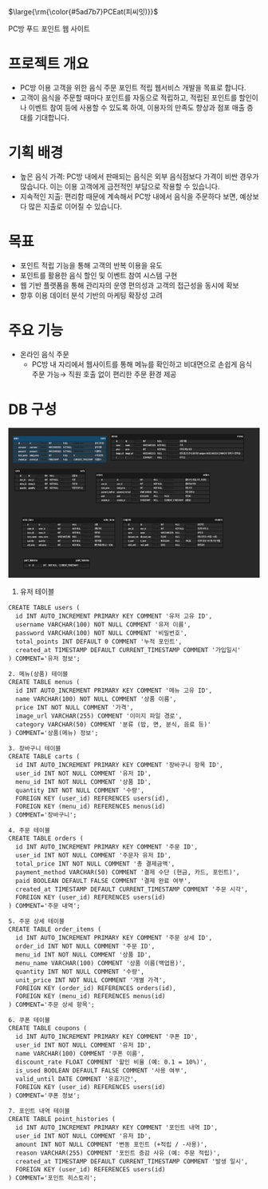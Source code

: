 <p>$\large{\rm{\color{#5ad7b7}PCEat(피씨잇)}}$</p> PC방 푸드 포인트 웹 사이트

# 프로젝트 개요
  * PC방 이용 고객을 위한 음식 주문 포인트 적립 웹서비스 개발을 목표로 합니다.
  * 고객이 음식을 주문할 때마다 포인트를 자동으로 적립하고, 적립된 포인트를 할인이나 이벤트 참여 등에 사용할 수 있도록 하여, 이용자의 만족도 향상과 점포 매출 증대를 기대합니다.

# 기획 배경
 * 높은 음식 가격: PC방 내에서 판매되는 음식은 외부 음식점보다 가격이 비싼 경우가 많습니다. 이는 이용 고객에게 금전적인 부담으로 작용할 수 있습니다. 
 * 지속적인 지출: 편리함 때문에 계속해서 PC방 내에서 음식을 주문하다 보면, 예상보다 많은 지출로 이어질 수 있습니다.

# 목표
 * 포인트 적립 기능을 통해 고객의 반복 이용을 유도
 * 포인트를 활용한 음식 할인 및 이벤트 참여 시스템 구현
 * 웹 기반 플랫폼을 통해 관리자의 운영 편의성과 고객의 접근성을 동시에 확보
 * 향후 이용 데이터 분석  기반의 마케팅 확장성 고려

# 주요 기능
 * 온라인 음식 주문
   * PC방 내 자리에서 웹사이트를 통해 메뉴를 확인하고 비대면으로 손쉽게 음식 주문 가능→ 직원 호출 없이 편리한 주문 환경 제공



# DB 구성
<img src="./PC_DB.png" alt="PCEat DB" width="700" height="300"/>

1. 유저 테이블

```db
CREATE TABLE users (
  id INT AUTO_INCREMENT PRIMARY KEY COMMENT '유저 고유 ID',
  username VARCHAR(100) NOT NULL COMMENT '유저 이름',
  password VARCHAR(100) NOT NULL COMMENT '비밀번호',
  total_points INT DEFAULT 0 COMMENT '누적 포인트',
  created_at TIMESTAMP DEFAULT CURRENT_TIMESTAMP COMMENT '가입일시'
) COMMENT='유저 정보';
```

```db
2. 메뉴(상품) 테이블
CREATE TABLE menus (
  id INT AUTO_INCREMENT PRIMARY KEY COMMENT '메뉴 고유 ID',
  name VARCHAR(100) NOT NULL COMMENT '상품 이름',
  price INT NOT NULL COMMENT '가격',
  image_url VARCHAR(255) COMMENT '이미지 파일 경로',
  category VARCHAR(50) COMMENT '분류 (밥, 면, 분식, 음료 등)'
) COMMENT='상품(메뉴) 정보';
```

```db
3. 장바구니 테이블
CREATE TABLE carts (
  id INT AUTO_INCREMENT PRIMARY KEY COMMENT '장바구니 항목 ID',
  user_id INT NOT NULL COMMENT '유저 ID',
  menu_id INT NOT NULL COMMENT '상품 ID',
  quantity INT NOT NULL COMMENT '수량',
  FOREIGN KEY (user_id) REFERENCES users(id),
  FOREIGN KEY (menu_id) REFERENCES menus(id)
) COMMENT='장바구니';
```

```db
4. 주문 테이블
CREATE TABLE orders (
  id INT AUTO_INCREMENT PRIMARY KEY COMMENT '주문 ID',
  user_id INT NOT NULL COMMENT '주문자 유저 ID',
  total_price INT NOT NULL COMMENT '총 결제금액',
  payment_method VARCHAR(50) COMMENT '결제 수단 (현금, 카드, 포인트)',
  paid BOOLEAN DEFAULT FALSE COMMENT '결제 완료 여부',
  created_at TIMESTAMP DEFAULT CURRENT_TIMESTAMP COMMENT '주문 시각',
  FOREIGN KEY (user_id) REFERENCES users(id)
) COMMENT='주문 내역';
```

```db
5. 주문 상세 테이블
CREATE TABLE order_items (
  id INT AUTO_INCREMENT PRIMARY KEY COMMENT '주문 상세 ID',
  order_id INT NOT NULL COMMENT '주문 ID',
  menu_id INT NOT NULL COMMENT '상품 ID',
  menu_name VARCHAR(100) COMMENT '상품 이름(백업용)',
  quantity INT NOT NULL COMMENT '수량',
  unit_price INT NOT NULL COMMENT '개별 가격',
  FOREIGN KEY (order_id) REFERENCES orders(id),
  FOREIGN KEY (menu_id) REFERENCES menus(id)
) COMMENT='주문 상세 항목';
```

```db
6. 쿠폰 테이블
CREATE TABLE coupons (
  id INT AUTO_INCREMENT PRIMARY KEY COMMENT '쿠폰 ID',
  user_id INT NOT NULL COMMENT '유저 ID',
  name VARCHAR(100) COMMENT '쿠폰 이름',
  discount_rate FLOAT COMMENT '할인 비율 (예: 0.1 = 10%)',
  is_used BOOLEAN DEFAULT FALSE COMMENT '사용 여부',
  valid_until DATE COMMENT '유효기간',
  FOREIGN KEY (user_id) REFERENCES users(id)
) COMMENT='쿠폰 정보';
```

```db
7. 포인트 내역 테이블
CREATE TABLE point_histories (
  id INT AUTO_INCREMENT PRIMARY KEY COMMENT '포인트 내역 ID',
  user_id INT NOT NULL COMMENT '유저 ID',
  amount INT NOT NULL COMMENT '변동 포인트 (+적립 / -사용)',
  reason VARCHAR(255) COMMENT '포인트 증감 사유 (예: 주문 적립)',
  created_at TIMESTAMP DEFAULT CURRENT_TIMESTAMP COMMENT '발생 일시',
  FOREIGN KEY (user_id) REFERENCES users(id)
) COMMENT='포인트 히스토리';
```

